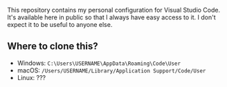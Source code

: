 This repository contains my personal configuration for Visual Studio Code. It's available here in public so that I always have easy access to it. I don't expect it to be useful to anyone else.

## Where to clone this?

* Windows: `C:\Users\USERNAME\AppData\Roaming\Code\User`
* macOS: `/Users/USERNAME/Library/Application Support/Code/User`
* Linux: ???
